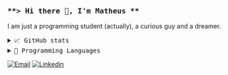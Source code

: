 ### <samp>**> Hi there 👋, I'm Matheus **</samp>

I am just a programming student (actually), a curious guy and a dreamer.

<details>
    <summary> <samp>📈 GitHub stats</samp></summary>
<br/>

![Shivam Mathur GitHub stats](https://github-readme-stats.vercel.app/api?username=matheusfernand&count_private=true&show_icons=true)

</details>

<details>
    <summary> <samp>📝 Programming Languages</samp></summary>
<br/>

![Shivam Mathur GitHub stats](https://github-readme-stats.vercel.app/api/top-langs/?username=matheusfernand&langs_count=10&layout=compact)

</details>

[![Email](https://img.shields.io/badge/Email-EA4335?logo=Gmail&logoColor=white)](mailto:matheusfernandpro@gmail.com)
[![Linkedin](https://img.shields.io/badge/LinkedIn-0077B5?logo=linkedin&logoColor=white)](https://linkedin.com/in/matheusfernand/)

